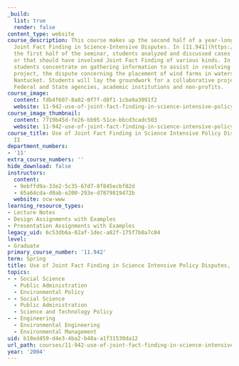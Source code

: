 ```yaml
---
_build:
  list: true
  render: false
content_type: website
course_description: This course makes up the second half of a year-long seminar on
  Joint Fact Finding in Science-Intensive Disputes. In [11.941](https://ocw.mit.edu/courses/11-941-use-of-joint-fact-finding-in-science-intensive-policy-disputes-part-i-fall-2003/),
  the first half of the seminar, students analyzed and discussed cases that involved
  or that should have involved Joint Fact Finding of various kinds. In this portion,
  students concentrate on gathering information to assist in resolving the Cape Wind
  project, the dispute concerning the placement of wind farms in waters adjacent to
  Nantucket. Students will lay the groundwork for a collaborative project that includes
  Federal and State agencies, academic institutions and non-profits.
course_image:
  content: fdb4f607-8a02-0f7f-d8f1-1cba9a3091f2
  website: 11-942-use-of-joint-fact-finding-in-science-intensive-policy-disputes-part-ii-spring-2004
course_image_thumbnail:
  content: 7719b45d-fe26-bb95-51ce-bbcd3cadc503
  website: 11-942-use-of-joint-fact-finding-in-science-intensive-policy-disputes-part-ii-spring-2004
course_title: Use of Joint Fact Finding in Science Intensive Policy Disputes, Part
  II
department_numbers:
- '11'
extra_course_numbers: ''
hide_download: false
instructors:
  content:
  - 9ebffd9a-33e2-5c35-67d7-8f845ecbf02d
  - 65a64cda-d0ab-e200-293e-d7879819472b
  website: ocw-www
learning_resource_types:
- Lecture Notes
- Design Assignments with Examples
- Presentation Assignments with Examples
legacy_uid: 6c53db6a-02af-1dec-a82f-175f7b0a7c04
level:
- Graduate
primary_course_number: '11.942'
term: Spring
title: Use of Joint Fact Finding in Science Intensive Policy Disputes, Part II
topics:
- - Social Science
  - Public Administration
  - Environmental Policy
- - Social Science
  - Public Administration
  - Science and Technology Policy
- - Engineering
  - Environmental Engineering
  - Environmental Management
uid: b18ed459-d4e3-4ba2-b48a-a1f31530da12
url_path: courses/11-942-use-of-joint-fact-finding-in-science-intensive-policy-disputes-part-ii-spring-2004
year: '2004'
---
```

